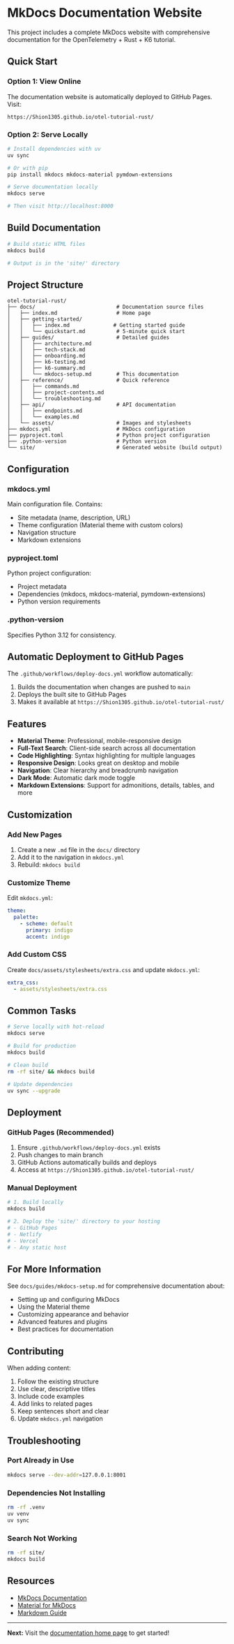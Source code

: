 # MkDocs Documentation Website

This project includes a complete MkDocs website with comprehensive documentation for the OpenTelemetry + Rust + K6 tutorial.

## Quick Start

### Option 1: View Online
The documentation website is automatically deployed to GitHub Pages. Visit:
```
https://Shion1305.github.io/otel-tutorial-rust/
```

### Option 2: Serve Locally
```bash
# Install dependencies with uv
uv sync

# Or with pip
pip install mkdocs mkdocs-material pymdown-extensions

# Serve documentation locally
mkdocs serve

# Then visit http://localhost:8000
```

## Build Documentation

```bash
# Build static HTML files
mkdocs build

# Output is in the 'site/' directory
```

## Project Structure

```
otel-tutorial-rust/
├── docs/                          # Documentation source files
│   ├── index.md                   # Home page
│   ├── getting-started/
│   │   ├── index.md              # Getting started guide
│   │   └── quickstart.md          # 5-minute quick start
│   ├── guides/                    # Detailed guides
│   │   ├── architecture.md
│   │   ├── tech-stack.md
│   │   ├── onboarding.md
│   │   ├── k6-testing.md
│   │   ├── k6-summary.md
│   │   └── mkdocs-setup.md        # This documentation
│   ├── reference/                 # Quick reference
│   │   ├── commands.md
│   │   ├── project-contents.md
│   │   └── troubleshooting.md
│   ├── api/                       # API documentation
│   │   ├── endpoints.md
│   │   └── examples.md
│   └── assets/                    # Images and stylesheets
├── mkdocs.yml                     # MkDocs configuration
├── pyproject.toml                 # Python project configuration
├── .python-version                # Python version
└── site/                          # Generated website (build output)
```

## Configuration

### mkdocs.yml
Main configuration file. Contains:
- Site metadata (name, description, URL)
- Theme configuration (Material theme with custom colors)
- Navigation structure
- Markdown extensions

### pyproject.toml
Python project configuration:
- Project metadata
- Dependencies (mkdocs, mkdocs-material, pymdown-extensions)
- Python version requirements

### .python-version
Specifies Python 3.12 for consistency.

## Automatic Deployment to GitHub Pages

The `.github/workflows/deploy-docs.yml` workflow automatically:
1. Builds the documentation when changes are pushed to `main`
2. Deploys the built site to GitHub Pages
3. Makes it available at `https://Shion1305.github.io/otel-tutorial-rust/`

## Features

- **Material Theme**: Professional, mobile-responsive design
- **Full-Text Search**: Client-side search across all documentation
- **Code Highlighting**: Syntax highlighting for multiple languages
- **Responsive Design**: Looks great on desktop and mobile
- **Navigation**: Clear hierarchy and breadcrumb navigation
- **Dark Mode**: Automatic dark mode toggle
- **Markdown Extensions**: Support for admonitions, details, tables, and more

## Customization

### Add New Pages
1. Create a new `.md` file in the `docs/` directory
2. Add it to the navigation in `mkdocs.yml`
3. Rebuild: `mkdocs build`

### Customize Theme
Edit `mkdocs.yml`:
```yaml
theme:
  palette:
    - scheme: default
      primary: indigo
      accent: indigo
```

### Add Custom CSS
Create `docs/assets/stylesheets/extra.css` and update `mkdocs.yml`:
```yaml
extra_css:
  - assets/stylesheets/extra.css
```

## Common Tasks

```bash
# Serve locally with hot-reload
mkdocs serve

# Build for production
mkdocs build

# Clean build
rm -rf site/ && mkdocs build

# Update dependencies
uv sync --upgrade
```

## Deployment

### GitHub Pages (Recommended)
1. Ensure `.github/workflows/deploy-docs.yml` exists
2. Push changes to main branch
3. GitHub Actions automatically builds and deploys
4. Access at `https://Shion1305.github.io/otel-tutorial-rust/`

### Manual Deployment
```bash
# 1. Build locally
mkdocs build

# 2. Deploy the 'site/' directory to your hosting
# - GitHub Pages
# - Netlify
# - Vercel
# - Any static host
```

## For More Information

See `docs/guides/mkdocs-setup.md` for comprehensive documentation about:
- Setting up and configuring MkDocs
- Using the Material theme
- Customizing appearance and behavior
- Advanced features and plugins
- Best practices for documentation

## Contributing

When adding content:
1. Follow the existing structure
2. Use clear, descriptive titles
3. Include code examples
4. Add links to related pages
5. Keep sentences short and clear
6. Update `mkdocs.yml` navigation

## Troubleshooting

### Port Already in Use
```bash
mkdocs serve --dev-addr=127.0.0.1:8001
```

### Dependencies Not Installing
```bash
rm -rf .venv
uv venv
uv sync
```

### Search Not Working
```bash
rm -rf site/
mkdocs build
```

## Resources

- [MkDocs Documentation](https://www.mkdocs.org/)
- [Material for MkDocs](https://squidfunk.github.io/mkdocs-material/)
- [Markdown Guide](https://www.markdownguide.org/)

---

**Next:** Visit the [documentation home page](docs/getting-started/index.md) to get started!


